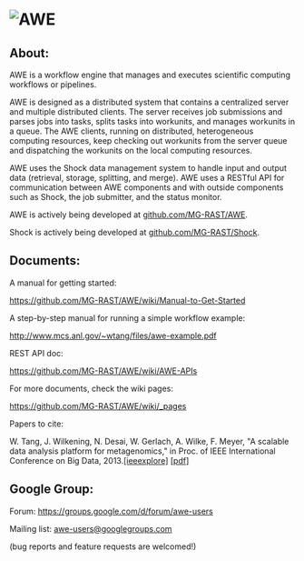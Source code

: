 ![AWE](https://raw.github.com/wtangiit/AWE/master/site/images/awe-lg.png)
=====

About:
------

AWE is a workflow engine that manages and executes scientific computing workflows or pipelines. 


AWE is designed as a distributed system that contains a centralized server and multiple distributed clients. The server receives job submissions and parses jobs into tasks, splits tasks into workunits, and manages workunits in a queue. The AWE clients, running on distributed, heterogeneous computing resources, keep checking out workunits from the server queue and dispatching the workunits on the local computing resources. 


AWE uses the Shock data management system to handle input and output data (retrieval, storage, splitting, and merge). AWE uses a RESTful API for communication between AWE components and with outside components such as Shock, the job submitter, and the status monitor.


AWE is actively being developed at [github.com/MG-RAST/AWE](http://github.com/MG-RAST/AWE).


Shock is actively being developed at [github.com/MG-RAST/Shock](http://github.com/MG-RAST/Shock).



Documents:
------

A manual for getting started:

https://github.com/MG-RAST/AWE/wiki/Manual-to-Get-Started

A step-by-step manual for running a simple workflow example:

http://www.mcs.anl.gov/~wtang/files/awe-example.pdf

REST API doc:

https://github.com/MG-RAST/AWE/wiki/AWE-APIs

For more documents, check the wiki pages:

https://github.com/MG-RAST/AWE/wiki/_pages

Papers to cite:

W. Tang, J. Wilkening, N. Desai, W. Gerlach, A. Wilke, F. Meyer, "A scalable data analysis platform for metagenomics," in Proc. of IEEE International Conference on Big Data, 2013.[[ieeexplore]](http://ieeexplore.ieee.org/xpl/articleDetails.jsp?arnumber=6691723) [[pdf]](http://www.mcs.anl.gov/papers/P5012-0913_1.pdf)



Google Group:
------

Forum: https://groups.google.com/d/forum/awe-users

Mailing list: awe-users@googlegroups.com  

(bug reports and feature requests are welcomed!)

